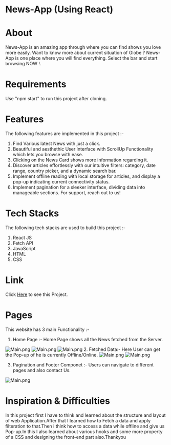 # <h1>News-App (Using React)</h1>

# About

News-App is an amazing app through where you can find shows you love more easily. Want to know more about current situation of Globe ? News-App is one place where you will find everything. Select the bar and start browsing NOW !.


# Requirements

Use "npm start" to run this project after cloning.

# Features

 The following features are implemented in this project :-
        <ol>
            <li>Find Various latest News with just a click.</li>
            <li>Beautiful and aesthethic User Interface with ScrollUp Functionality which lets you browse with ease.</li>
            <li>Clicking on the News Card shows more information regarding it.</li>
            <li>Discover articles effortlessly with our intuitive filters: category, date range, country picker, and a dynamic search bar.</li>
            <li>Implement offline reading with local storage for articles, and display a pop-up indicating current connectivity status.</li>
            <li>Implement pagination for a sleeker interface, dividing data into manageable sections. For support, reach out to us!</li>
        </ol>
        
# Tech Stacks     

The following tech stacks are used to build this project :-
        <ol>
            <li>React JS</li>
            <li>Fetch API</li>
            <li>JavaScript</li>
            <li>HTML</li>
            <li>CSS</li>
        </ol>
        
 # Link 

Click&nbsp;<a href="https://chic-cobbler-f59be8.netlify.app/">Here</a>&nbsp;to see this Project.
        
# Pages
This website has 3 main Functionality :-
1. Home Page :- Home Page shows all the News fetched from the Server.

 <img src="https://imgur.com/yIJ2bhP.png" alt="Main.png">
 <img src="https://imgur.com/SIdh6Va.png" alt="Main.png">
 <img src="https://imgur.com/MmAJ6BT.png" alt="Main.png">
2. Fetched Data:- Here User can get the Pop-up of he is currently Offline/Online.
 
  <img src="https://imgur.com/LrC2hAv.png" alt="Main.png">
  <img src="https://imgur.com/gfHS1H5.png" alt="Main.png">
 
3. Pagination and Footer Componet :- Users can navigate to different pages and also contact Us.

 <img src="https://imgur.com/QrEKsyE.png" alt="Main.png">
 
 
# Inspiration & Difficulties
In this project first I have to think and learned about the structure and layout of web Application.After that I learned how to Fetch a data and apply filteration to that.Then i think how to access  a data while offline and give us Pop-up.In this I also learned about various hooks and some more property of a CSS and designing the front-end part also.Thankyou




 

